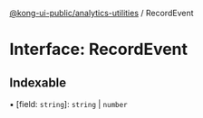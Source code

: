 [@kong-ui-public/analytics-utilities](../analytics-utils.md) / RecordEvent

# Interface: RecordEvent

## Indexable

▪ [field: `string`]: `string` \| `number`
